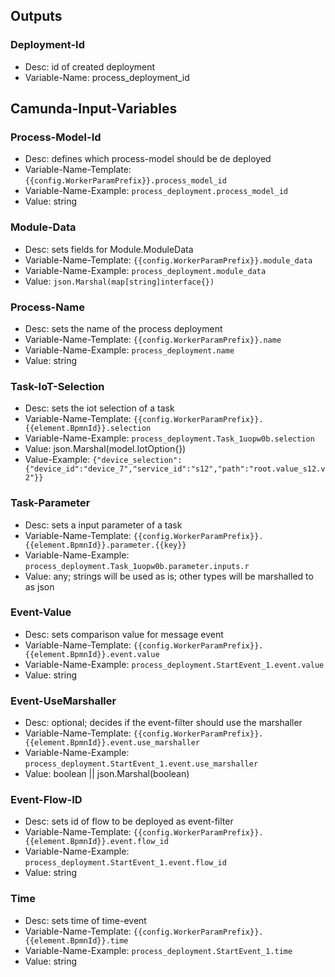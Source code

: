## Outputs

### Deployment-Id

- Desc: id of created deployment
- Variable-Name: process_deployment_id

## Camunda-Input-Variables

### Process-Model-Id

- Desc: defines which process-model should be de deployed
- Variable-Name-Template: `{{config.WorkerParamPrefix}}.process_model_id`
- Variable-Name-Example: `process_deployment.process_model_id`
- Value: string

### Module-Data

- Desc: sets fields for Module.ModuleData
- Variable-Name-Template: `{{config.WorkerParamPrefix}}.module_data`
- Variable-Name-Example: `process_deployment.module_data`
- Value: `json.Marshal(map[string]interface{})`


### Process-Name

- Desc: sets the name of the process deployment
- Variable-Name-Template: `{{config.WorkerParamPrefix}}.name`
- Variable-Name-Example: `process_deployment.name`
- Value: string

### Task-IoT-Selection

- Desc: sets the iot selection of a task
- Variable-Name-Template: `{{config.WorkerParamPrefix}}.{{element.BpmnId}}.selection`
- Variable-Name-Example: `process_deployment.Task_1uopw0b.selection`
- Value: json.Marshal(model.IotOption{})
- Value-Example: `{"device_selection":{"device_id":"device_7","service_id":"s12","path":"root.value_s12.v2"}}`

### Task-Parameter

- Desc: sets a input parameter of a task
- Variable-Name-Template: `{{config.WorkerParamPrefix}}.{{element.BpmnId}}.parameter.{{key}}`
- Variable-Name-Example: `process_deployment.Task_1uopw0b.parameter.inputs.r`
- Value: any; strings will be used as is; other types will be marshalled to as json

### Event-Value

- Desc: sets comparison value for message event
- Variable-Name-Template: `{{config.WorkerParamPrefix}}.{{element.BpmnId}}.event.value`
- Variable-Name-Example: `process_deployment.StartEvent_1.event.value`
- Value: string

### Event-UseMarshaller

- Desc: optional; decides if the event-filter should use the marshaller
- Variable-Name-Template: `{{config.WorkerParamPrefix}}.{{element.BpmnId}}.event.use_marshaller`
- Variable-Name-Example: `process_deployment.StartEvent_1.event.use_marshaller`
- Value: boolean || json.Marshal(boolean)

### Event-Flow-ID

- Desc: sets id of flow to be deployed as event-filter
- Variable-Name-Template: `{{config.WorkerParamPrefix}}.{{element.BpmnId}}.event.flow_id`
- Variable-Name-Example: `process_deployment.StartEvent_1.event.flow_id`
- Value: string

### Time

- Desc: sets time of time-event
- Variable-Name-Template: `{{config.WorkerParamPrefix}}.{{element.BpmnId}}.time`
- Variable-Name-Example: `process_deployment.StartEvent_1.time`
- Value: string